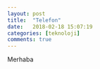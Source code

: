```yaml
---
layout: post
title:  "Telefon"
date:   2018-02-18 15:07:19
categories: [teknoloji]
comments: true
---
```

Merhaba
